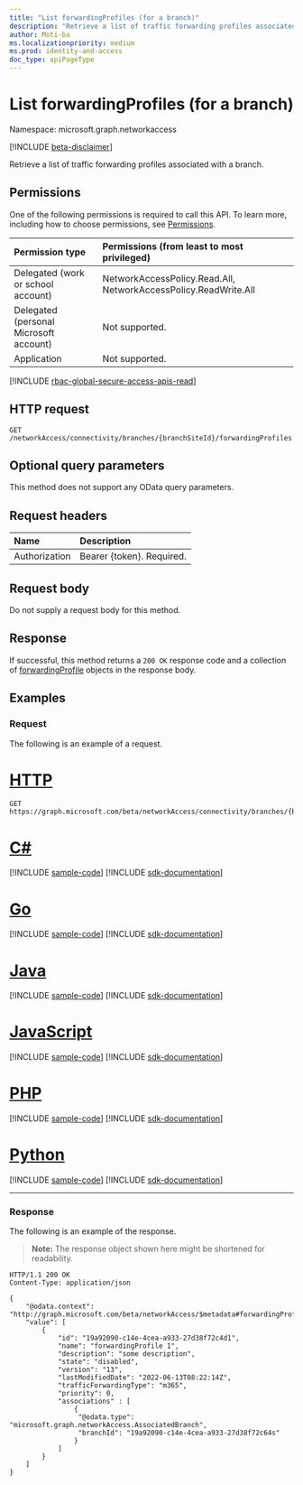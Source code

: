 ```yaml
---
title: "List forwardingProfiles (for a branch)"
description: "Retrieve a list of traffic forwarding profiles associated with a branch."
author: Moti-ba
ms.localizationpriority: medium
ms.prod: identity-and-access
doc_type: apiPageType
---
```


# List forwardingProfiles (for a branch)
Namespace: microsoft.graph.networkaccess

[!INCLUDE [beta-disclaimer](../../includes/beta-disclaimer.md)]

Retrieve a list of traffic forwarding profiles associated with a branch.

## Permissions
One of the following permissions is required to call this API. To learn more, including how to choose permissions, see [Permissions](/graph/permissions-reference).

|Permission type|Permissions (from least to most privileged)|
|:---|:---|
|Delegated (work or school account)|NetworkAccessPolicy.Read.All, NetworkAccessPolicy.ReadWrite.All|
|Delegated (personal Microsoft account)|Not supported.|
|Application|Not supported.|

[!INCLUDE [rbac-global-secure-access-apis-read](../includes/rbac-for-apis/rbac-global-secure-access-apis-read.md)]

## HTTP request

<!-- {
  "blockType": "ignored"
}
-->
``` http
GET /networkAccess/connectivity/branches/{branchSiteId}/forwardingProfiles
```

## Optional query parameters
This method does not support any OData query parameters.

## Request headers
|Name|Description|
|:---|:---|
|Authorization|Bearer {token}. Required.|

## Request body
Do not supply a request body for this method.

## Response

If successful, this method returns a `200 OK` response code and a collection of [forwardingProfile](../resources/networkaccess-forwardingprofile.md) objects in the response body.

## Examples

### Request
The following is an example of a request.
# [HTTP](#tab/http)
<!-- {
  "blockType": "request",
  "name": "list_forwardingprofiles_branchsite"
}
-->
``` http
GET https://graph.microsoft.com/beta/networkAccess/connectivity/branches/{branchSiteId}/forwardingProfiles
```

# [C#](#tab/csharp)
[!INCLUDE [sample-code](../includes/snippets/csharp/list-forwardingprofiles-branchsite-csharp-snippets.md)]
[!INCLUDE [sdk-documentation](../includes/snippets/snippets-sdk-documentation-link.md)]

# [Go](#tab/go)
[!INCLUDE [sample-code](../includes/snippets/go/list-forwardingprofiles-branchsite-go-snippets.md)]
[!INCLUDE [sdk-documentation](../includes/snippets/snippets-sdk-documentation-link.md)]

# [Java](#tab/java)
[!INCLUDE [sample-code](../includes/snippets/java/list-forwardingprofiles-branchsite-java-snippets.md)]
[!INCLUDE [sdk-documentation](../includes/snippets/snippets-sdk-documentation-link.md)]

# [JavaScript](#tab/javascript)
[!INCLUDE [sample-code](../includes/snippets/javascript/list-forwardingprofiles-branchsite-javascript-snippets.md)]
[!INCLUDE [sdk-documentation](../includes/snippets/snippets-sdk-documentation-link.md)]

# [PHP](#tab/php)
[!INCLUDE [sample-code](../includes/snippets/php/list-forwardingprofiles-branchsite-php-snippets.md)]
[!INCLUDE [sdk-documentation](../includes/snippets/snippets-sdk-documentation-link.md)]

# [Python](#tab/python)
[!INCLUDE [sample-code](../includes/snippets/python/list-forwardingprofiles-branchsite-python-snippets.md)]
[!INCLUDE [sdk-documentation](../includes/snippets/snippets-sdk-documentation-link.md)]

---


### Response
The following is an example of the response.
>**Note:** The response object shown here might be shortened for readability.
<!-- {
  "blockType": "response",
  "truncated": true,
  "@odata.type": "Collection(microsoft.graph.networkaccess.forwardingProfile)"
}
-->
``` http
HTTP/1.1 200 OK
Content-Type: application/json

{
    "@odata.context": "http://graph.microsoft.com/beta/networkAccess/$metadata#forwardingProfiles",
    "value": [
        {
            "id": "19a92090-c14e-4cea-a933-27d38f72c4d1",
            "name": "forwardingProfile 1",
            "description": "some description",
            "state": "disabled",
            "version": "13",
            "lastModifiedDate": "2022-06-13T08:22:14Z",
            "trafficForwardingType": "m365",
            "priority": 0,
            "associations" : [
                {
                 "@odata.type": "microsoft.graph.networkAccess.AssociatedBranch",
                 "branchId": "19a92090-c14e-4cea-a933-27d38f72c64s"
                }                
            ]
        }       
    ]
}
``` 

